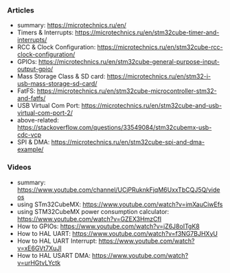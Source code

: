 ### Articles
- summary: https://microtechnics.ru/en/
- Timers & Interrupts: https://microtechnics.ru/en/stm32cube-timer-and-interrupts/
- RCC & Clock Configuration: https://microtechnics.ru/en/stm32cube-rcc-clock-configuration/
- GPIOs: https://microtechnics.ru/en/stm32cube-general-purpose-input-output-gpio/
- Mass Storage Class & SD card: https://microtechnics.ru/en/stm32-i-usb-mass-storage-sd-card/
- FatFS: https://microtechnics.ru/en/stm32cube-microcontroller-stm32-and-fatfs/
- USB Virtual Com Port: https://microtechnics.ru/en/stm32cube-and-usb-virtual-com-port-2/
- above-related: https://stackoverflow.com/questions/33549084/stm32cubemx-usb-cdc-vcp
- SPI & DMA: https://microtechnics.ru/en/stm32cube-spi-and-dma-example/

### Videos
- summary: https://www.youtube.com/channel/UCjPRuknkFjqM6UxxTbCQJ5Q/videos
- using STm32CubeMX: https://www.youtube.com/watch?v=imXauCiwEfs
- using STM32CubeMX power consumption calculator: https://www.youtube.com/watch?v=GZEX3HmzCfI
- How to GPIOs: https://www.youtube.com/watch?v=jZ6J8oITgK8
- How to HAL UART: https://www.youtube.com/watch?v=f3NG7BJHXyU
- How to HAL UART Interrupt: https://www.youtube.com/watch?v=xE6GVt7XuJI
- How to HAL USART DMA: https://www.youtube.com/watch?v=urHGtvLYctk 
